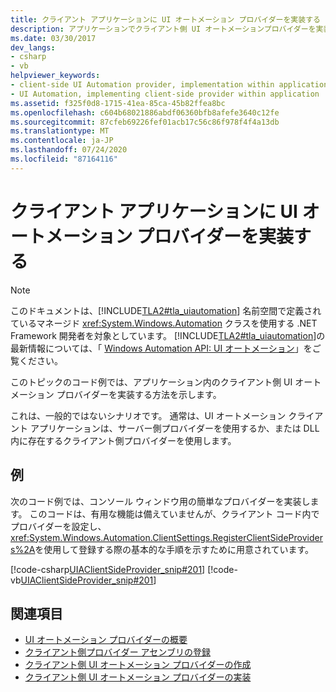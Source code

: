 ```yaml
---
title: クライアント アプリケーションに UI オートメーション プロバイダーを実装する
description: アプリケーションでクライアント側 UI オートメーションプロバイダーを実装する方法の例を参照してください。 これは一般的ではないシナリオです。
ms.date: 03/30/2017
dev_langs:
- csharp
- vb
helpviewer_keywords:
- client-side UI Automation provider, implementation within applications
- UI Automation, implementing client-side provider within application
ms.assetid: f325f0d8-1715-41ea-85ca-45b82ffea8bc
ms.openlocfilehash: c604b68021886abdf06360bfb8afefe3640c12fe
ms.sourcegitcommit: 87cfeb69226fef01acb17c56c86f978f4f4a13db
ms.translationtype: MT
ms.contentlocale: ja-JP
ms.lasthandoff: 07/24/2020
ms.locfileid: "87164116"
---
```

# <a name="implement-ui-automation-providers-in-a-client-application"></a>クライアント アプリケーションに UI オートメーション プロバイダーを実装する
> [!NOTE]
> このドキュメントは、[!INCLUDE[TLA2#tla_uiautomation](../../../includes/tla2sharptla-uiautomation-md.md)] 名前空間で定義されているマネージド <xref:System.Windows.Automation> クラスを使用する .NET Framework 開発者を対象としています。 [!INCLUDE[TLA2#tla_uiautomation](../../../includes/tla2sharptla-uiautomation-md.md)]の最新情報については、「 [Windows Automation API: UI オートメーション](/windows/win32/winauto/entry-uiauto-win32)」をご覧ください。  
  
 このトピックのコード例では、アプリケーション内のクライアント側 UI オートメーション プロバイダーを実装する方法を示します。  
  
 これは、一般的ではないシナリオです。 通常は、UI オートメーション クライアント アプリケーションは、サーバー側プロバイダーを使用するか、または DLL 内に存在するクライアント側プロバイダーを使用します。  
  
## <a name="example"></a>例  
 次のコード例では、コンソール ウィンドウ用の簡単なプロバイダーを実装します。 このコードは、有用な機能は備えていませんが、クライアント コード内でプロバイダーを設定し、 <xref:System.Windows.Automation.ClientSettings.RegisterClientSideProviders%2A>を使用して登録する際の基本的な手順を示すために用意されています。  
  
 [!code-csharp[UIAClientSideProvider_snip#201](../../../samples/snippets/csharp/VS_Snippets_Wpf/UIAClientSideProvider_snip/CSharp/ClientImplementationProgram.cs#201)]
 [!code-vb[UIAClientSideProvider_snip#201](../../../samples/snippets/visualbasic/VS_Snippets_Wpf/UIAClientSideProvider_snip/visualbasic/clientimplementationprogram.vb#201)]  
  
## <a name="see-also"></a>関連項目

- [UI オートメーション プロバイダーの概要](ui-automation-providers-overview.md)
- [クライアント側プロバイダー アセンブリの登録](register-a-client-side-provider-assembly.md)
- [クライアント側 UI オートメーション プロバイダーの作成](create-a-client-side-ui-automation-provider.md)
- [クライアント側 UI オートメーション プロバイダーの実装](client-side-ui-automation-provider-implementation.md)
